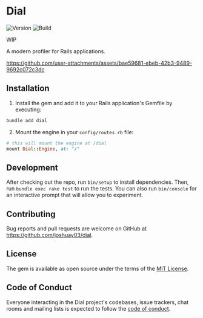 # Dial

![Version](https://img.shields.io/gem/v/dial)
![Build](https://img.shields.io/github/actions/workflow/status/joshuay03/dial/.github/workflows/main.yml?branch=main)

WIP

A modern profiler for Rails applications.

https://github.com/user-attachments/assets/bae59681-ebeb-42b3-9489-9692c072c3dc

## Installation

1. Install the gem and add it to your Rails application's Gemfile by executing:

```bash
bundle add dial
```

2. Mount the engine in your `config/routes.rb` file:


```ruby
# this will mount the engine at /dial
mount Dial::Engine, at: "/"
```

## Development

After checking out the repo, run `bin/setup` to install dependencies. Then, run `bundle exec rake test` to run the
tests. You can also run `bin/console` for an interactive prompt that will allow you to experiment.

## Contributing

Bug reports and pull requests are welcome on GitHub at https://github.com/joshuay03/dial.

## License

The gem is available as open source under the terms of the [MIT License](https://opensource.org/licenses/MIT).

## Code of Conduct

Everyone interacting in the Dial project's codebases, issue trackers, chat rooms and mailing lists is expected to follow
the [code of conduct](https://github.com/joshuay03/dial/blob/main/CODE_OF_CONDUCT.md).
